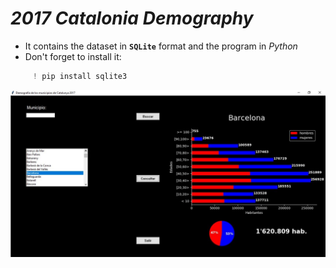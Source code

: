 # *2017 Catalonia Demography*
- It contains the dataset in **`SQLite`**  format and the program in *Python*
- Don't forget to install it:
```Python
     ! pip install sqlite3
   ```  
![picture](Presentacion.jpg)
